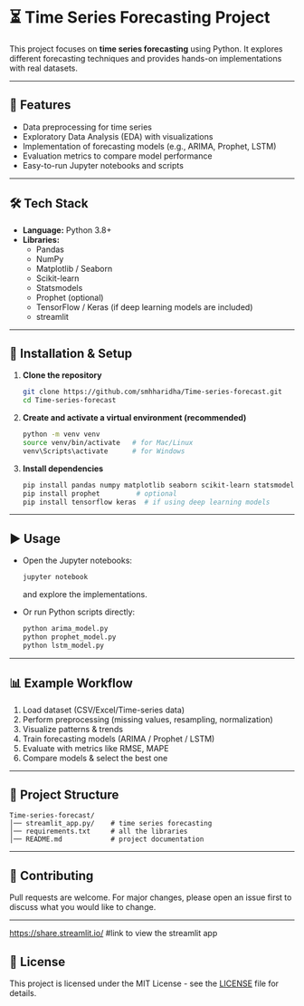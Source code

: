 # ⏳ Time Series Forecasting Project

This project focuses on **time series forecasting** using Python. It explores different forecasting techniques and provides hands-on implementations with real datasets.

---

## 📌 Features
- Data preprocessing for time series
- Exploratory Data Analysis (EDA) with visualizations
- Implementation of forecasting models (e.g., ARIMA, Prophet, LSTM)
- Evaluation metrics to compare model performance
- Easy-to-run Jupyter notebooks and scripts

---

## 🛠️ Tech Stack
- **Language:** Python 3.8+
- **Libraries:**  
  - Pandas  
  - NumPy  
  - Matplotlib / Seaborn  
  - Scikit-learn  
  - Statsmodels  
  - Prophet (optional)  
  - TensorFlow / Keras (if deep learning models are included)
  - streamlit

---

## 🚀 Installation & Setup

1. **Clone the repository**
   ```bash
   git clone https://github.com/smhharidha/Time-series-forecast.git
   cd Time-series-forecast
   ```

2. **Create and activate a virtual environment (recommended)**
   ```bash
   python -m venv venv
   source venv/bin/activate   # for Mac/Linux
   venv\Scripts\activate      # for Windows
   ```

3. **Install dependencies**
   ```bash
   pip install pandas numpy matplotlib seaborn scikit-learn statsmodels
   pip install prophet         # optional
   pip install tensorflow keras  # if using deep learning models
   ```

---

## ▶️ Usage

- Open the Jupyter notebooks:
  ```bash
  jupyter notebook
  ```
  and explore the implementations.

- Or run Python scripts directly:
  ```bash
  python arima_model.py
  python prophet_model.py
  python lstm_model.py
  ```

---

## 📊 Example Workflow
1. Load dataset (CSV/Excel/Time-series data)
2. Perform preprocessing (missing values, resampling, normalization)
3. Visualize patterns & trends
4. Train forecasting models (ARIMA / Prophet / LSTM)
5. Evaluate with metrics like RMSE, MAPE
6. Compare models & select the best one

---

## 📂 Project Structure
```
Time-series-forecast/
│── streamlit_app.py/    # time series forecasting
│── requirements.txt     # all the libraries
│── README.md            # project documentation
```

---

## 🤝 Contributing
Pull requests are welcome. For major changes, please open an issue first to discuss what you would like to change.

---
https://share.streamlit.io/  #link to view the streamlit app

## 📜 License
This project is licensed under the MIT License - see the [LICENSE](LICENSE) file for details.
